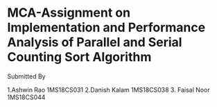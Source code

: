 # MCA-Assignment on Implementation and Performance Analysis of Parallel and Serial Counting Sort Algorithm 

Submitted By

1.Ashwin Rao 1MS18CS031
2.Danish Kalam 1MS18CS038
3. Faisal Noor 1MS18CS044

